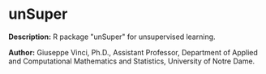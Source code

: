 # unSuper

**Description:** R package "unSuper" for unsupervised learning.

**Author:** Giuseppe Vinci, Ph.D., Assistant Professor, Department of Applied and Computational Mathematics and Statistics, University of Notre Dame.
